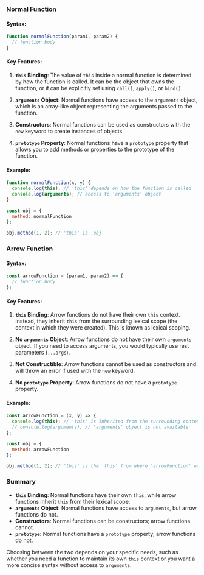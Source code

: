### Normal Function

#### Syntax:
```javascript
function normalFunction(param1, param2) {
  // function body
}
```

#### Key Features:
1. **`this` Binding**: The value of `this` inside a normal function is determined by how the function is called. It can be the object that owns the function, or it can be explicitly set using `call()`, `apply()`, or `bind()`.

2. **`arguments` Object**: Normal functions have access to the `arguments` object, which is an array-like object representing the arguments passed to the function.

3. **Constructors**: Normal functions can be used as constructors with the `new` keyword to create instances of objects.

4. **`prototype` Property**: Normal functions have a `prototype` property that allows you to add methods or properties to the prototype of the function.

#### Example:
```javascript
function normalFunction(x, y) {
  console.log(this); // 'this' depends on how the function is called
  console.log(arguments); // access to 'arguments' object
}

const obj = {
  method: normalFunction
};

obj.method(1, 2); // 'this' is 'obj'
```

### Arrow Function

#### Syntax:
```javascript
const arrowFunction = (param1, param2) => {
  // function body
};
```

#### Key Features:
1. **`this` Binding**: Arrow functions do not have their own `this` context. Instead, they inherit `this` from the surrounding lexical scope (the context in which they were created). This is known as lexical scoping.

2. **No `arguments` Object**: Arrow functions do not have their own `arguments` object. If you need to access arguments, you would typically use rest parameters (`...args`).

3. **Not Constructible**: Arrow functions cannot be used as constructors and will throw an error if used with the `new` keyword.

4. **No `prototype` Property**: Arrow functions do not have a `prototype` property.

#### Example:
```javascript
const arrowFunction = (x, y) => {
  console.log(this); // 'this' is inherited from the surrounding context
  // console.log(arguments); // 'arguments' object is not available
};

const obj = {
  method: arrowFunction
};

obj.method(1, 2); // 'this' is the 'this' from where 'arrowFunction' was defined
```

### Summary

- **`this` Binding**: Normal functions have their own `this`, while arrow functions inherit `this` from their lexical scope.
- **`arguments` Object**: Normal functions have access to `arguments`, but arrow functions do not.
- **Constructors**: Normal functions can be constructors; arrow functions cannot.
- **`prototype`**: Normal functions have a `prototype` property; arrow functions do not.

Choosing between the two depends on your specific needs, such as whether you need a function to maintain its own `this` context or you want a more concise syntax without access to `arguments`.